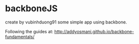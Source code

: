 backboneJS
==========
create by vubinhduong91
some simple app using backbone.

Following the guides at: http://addyosmani.github.io/backbone-fundamentals/
 
